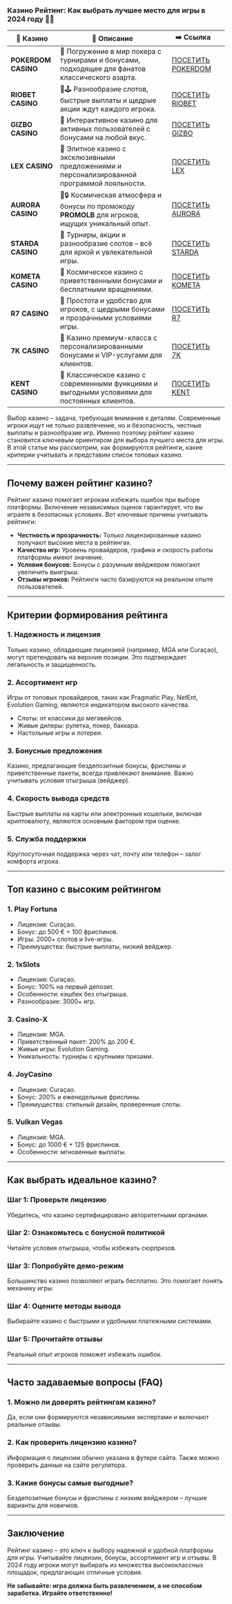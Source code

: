 ### Казино Рейтинг: Как выбрать лучшее место для игры в 2024 году 🎲✨
| 🎰 Казино           | 📜 Описание                                                                                       | ➡️ Ссылка                                                                                          |   |
| ------------------- | ------------------------------------------------------------------------------------------------- | -------------------------------------------------------------------------------------------------- | - |
| **POKERDOM CASINO** | 🎲 Погружение в мир покера с турнирами и бонусами, подходящее для фанатов классического азарта.   | [ПОСЕТИТЬ POKERDOM](https://brandplay.link/FwVc4f)                                                 |   |
| **RIOBET CASINO**   | 🌟🕹️ Разнообразие слотов, быстрые выплаты и щедрые акции ждут каждого игрока.                    | [ПОСЕТИТЬ RIOBET](https://brandplay.link/TnjsxFvH)                                                 |   |
| **GIZBO CASINO**    | 🚀 Интерактивное казино для активных пользователей с бонусами на любой вкус.                      | [ПОСЕТИТЬ GIZBO](https://brandplay.link/rvzLrVLp)                                                  |   |
| **LEX CASINO**      | 🎰 Элитное казино с эксклюзивными предложениями и персонализированной программой лояльности.      | [ПОСЕТИТЬ LEX](https://brandplay.link/VMqNXPFs)                                                    |   |
| **AURORA CASINO**   | 🌌🔒 Космическая атмосфера и бонусы по промокоду **PROMOLB** для игроков, ищущих уникальный опыт. | [ПОСЕТИТЬ AURORA](https://10trafic-stat2.com/click/668546556bcc6313411604bc/6766/13031/subaccount) |   |
| **STARDA CASINO**   | 🌠 Турниры, акции и разнообразие слотов – всё для яркой и увлекательной игры.                     | [ПОСЕТИТЬ STARDA](https://brandplay.link/HDcDrxLk)                                                 |   |
| **KOMETA CASINO**   | 💫 Космическое казино с приветственными бонусами и бесплатными вращениями.                        | [ПОСЕТИТЬ KOMETA](https://brandplay.link/jHzFFYGv)                                                 |   |
| **R7 CASINO**       | 🎯 Простота и удобство для игроков, с щедрыми бонусами и прозрачными условиями игры.              | [ПОСЕТИТЬ R7](https://brandplay.link/dByFXP7h)                                                     |   |
| **7K CASINO**       | 💎 Казино премиум-класса с персонализированными бонусами и VIP-услугами для клиентов.             | [ПОСЕТИТЬ 7K](https://brandplay.link/dd46bNgD)                                                     |   |
| **KENT CASINO**     | 🎲 Классическое казино с современными функциями и выгодными условиями для постоянных клиентов.    | [ПОСЕТИТЬ KENT](https://brandplay.link/XRH1g6Vb)                                                   |   |
Выбор казино – задача, требующая внимания к деталям. Современные игроки ищут не только развлечение, но и безопасность, честные выплаты и разнообразие игр. Именно поэтому рейтинг казино становится ключевым ориентиром для выбора лучшего места для игры. В этой статье мы рассмотрим, как формируются рейтинги, какие критерии учитывать и представим список топовых казино.

***

## Почему важен рейтинг казино?

Рейтинг казино помогает игрокам избежать ошибок при выборе платформы. Включение независимых оценок гарантирует, что вы играете в безопасных условиях. Вот ключевые причины учитывать рейтинги:

* **Честность и прозрачность:** Только лицензированные казино получают высокие места в рейтингах.
* **Качество игр:** Уровень провайдеров, графика и скорость работы платформы имеют значение.
* **Условия бонусов:** Бонусы с разумным вейджером помогают увеличить выигрыш.
* **Отзывы игроков:** Рейтинги часто базируются на реальном опыте пользователей.

***

## Критерии формирования рейтинга

### 1. **Надежность и лицензия**

Только казино, обладающие лицензией (например, MGA или Curaçao), могут претендовать на верхние позиции. Это подтверждает легальность и защищенность.

### 2. **Ассортимент игр**

Игры от топовых провайдеров, таких как Pragmatic Play, NetEnt, Evolution Gaming, являются индикатором высокого качества.

* Слоты: от классики до мегавейсов.
* Живые дилеры: рулетка, покер, баккара.
* Настольные игры и лотереи.

### 3. **Бонусные предложения**

Казино, предлагающие бездепозитные бонусы, фриспины и приветственные пакеты, всегда привлекают внимание. Важно учитывать условия отыгрыша (вейджер).

### 4. **Скорость вывода средств**

Быстрые выплаты на карты или электронные кошельки, включая криптовалюту, являются основным фактором при оценке.

### 5. **Служба поддержки**

Круглосуточная поддержка через чат, почту или телефон – залог комфорта игрока.

***

## Топ казино с высоким рейтингом

### 1. **Play Fortuna**

* Лицензия: Curaçao.
* Бонус: до 500 € + 100 фриспинов.
* Игры: 2000+ слотов и live-игры.
* Преимущества: быстрые выплаты, низкий вейджер.

### 2. **1xSlots**

* Лицензия: Curaçao.
* Бонус: 100% на первый депозит.
* Особенности: кэшбек без отыгрыша.
* Разнообразие: 3000+ игр.

### 3. **Casino-X**

* Лицензия: MGA.
* Приветственный пакет: 200% до 200 €.
* Живые игры: Evolution Gaming.
* Уникальность: турниры с крупными призами.

### 4. **JoyCasino**

* Лицензия: Curaçao.
* Бонус: 200% и еженедельные фриспины.
* Преимущества: стильный дизайн, проверенные слоты.

### 5. **Vulkan Vegas**

* Лицензия: MGA.
* Бонус: до 1000 € + 125 фриспинов.
* Особенности: мгновенные выплаты.

***

## Как выбрать идеальное казино?

### Шаг 1: Проверьте лицензию

Убедитесь, что казино сертифицировано авторитетными органами.

### Шаг 2: Ознакомьтесь с бонусной политикой

Читайте условия отыгрыша, чтобы избежать сюрпризов.

### Шаг 3: Попробуйте демо-режим

Большинство казино позволяют играть бесплатно. Это помогает понять механику игры.

### Шаг 4: Оцените методы вывода

Выбирайте казино с быстрыми и удобными платежными системами.

### Шаг 5: Прочитайте отзывы

Реальный опыт игроков поможет избежать ошибок.

***

## Часто задаваемые вопросы (FAQ)

### **1. Можно ли доверять рейтингам казино?**

Да, если они формируются независимыми экспертами и включают реальные отзывы.

### **2. Как проверить лицензию казино?**

Информация о лицензии обычно указана в футере сайта. Также можно проверить данные на сайте регулятора.

### **3. Какие бонусы самые выгодные?**

Бездепозитные бонусы и фриспины с низким вейджером – лучшие варианты для новичков.

***

## Заключение

Рейтинг казино – это ключ к выбору надежной и удобной платформы для игры. Учитывайте лицензии, бонусы, ассортимент игр и отзывы. В 2024 году игроки могут выбирать из множества высококлассных площадок, предлагающих отличные условия.

**Не забывайте: игра должна быть развлечением, а не способом заработка. Играйте ответственно!**
